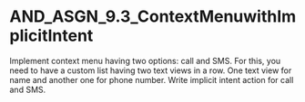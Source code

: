 # AND_ASGN_9.3_ContextMenuwithImplicitIntent

Implement context menu having two options: call and SMS. For this, you need to have a
custom list having two text views in a row. One text view for name and another one for
phone number. Write implicit intent action for call and SMS.
